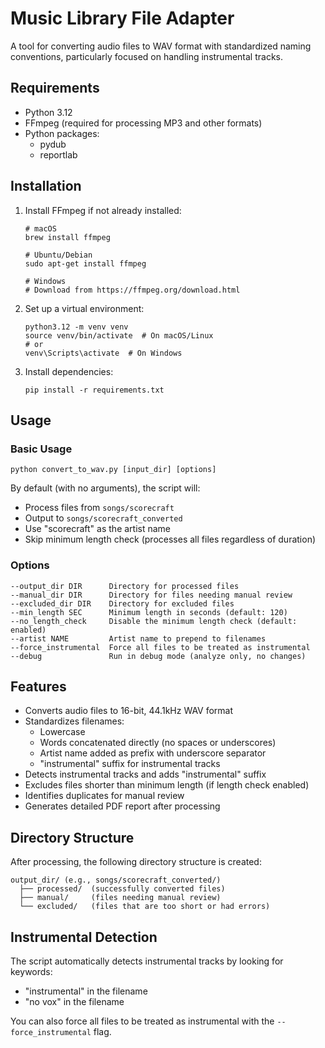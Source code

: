 # Music Library File Adapter

A tool for converting audio files to WAV format with standardized naming conventions, particularly focused on handling instrumental tracks.

## Requirements

- Python 3.12
- FFmpeg (required for processing MP3 and other formats)
- Python packages:
  - pydub
  - reportlab

## Installation

1. Install FFmpeg if not already installed:
   ```
   # macOS
   brew install ffmpeg
   
   # Ubuntu/Debian
   sudo apt-get install ffmpeg
   
   # Windows
   # Download from https://ffmpeg.org/download.html
   ```

2. Set up a virtual environment:
   ```
   python3.12 -m venv venv
   source venv/bin/activate  # On macOS/Linux
   # or
   venv\Scripts\activate  # On Windows
   ```

3. Install dependencies:
   ```
   pip install -r requirements.txt
   ```

## Usage

### Basic Usage

```
python convert_to_wav.py [input_dir] [options]
```

By default (with no arguments), the script will:
- Process files from `songs/scorecraft`
- Output to `songs/scorecraft_converted`
- Use "scorecraft" as the artist name
- Skip minimum length check (processes all files regardless of duration)

### Options

```
--output_dir DIR      Directory for processed files
--manual_dir DIR      Directory for files needing manual review
--excluded_dir DIR    Directory for excluded files
--min_length SEC      Minimum length in seconds (default: 120)
--no_length_check     Disable the minimum length check (default: enabled)
--artist NAME         Artist name to prepend to filenames
--force_instrumental  Force all files to be treated as instrumental
--debug               Run in debug mode (analyze only, no changes)
```

## Features

- Converts audio files to 16-bit, 44.1kHz WAV format
- Standardizes filenames:
  - Lowercase
  - Words concatenated directly (no spaces or underscores)
  - Artist name added as prefix with underscore separator
  - "instrumental" suffix for instrumental tracks
- Detects instrumental tracks and adds "instrumental" suffix
- Excludes files shorter than minimum length (if length check enabled)
- Identifies duplicates for manual review
- Generates detailed PDF report after processing

## Directory Structure

After processing, the following directory structure is created:

```
output_dir/ (e.g., songs/scorecraft_converted/)
  ├── processed/  (successfully converted files)
  ├── manual/     (files needing manual review)
  └── excluded/   (files that are too short or had errors)
```

## Instrumental Detection

The script automatically detects instrumental tracks by looking for keywords:
- "instrumental" in the filename
- "no vox" in the filename

You can also force all files to be treated as instrumental with the `--force_instrumental` flag. 